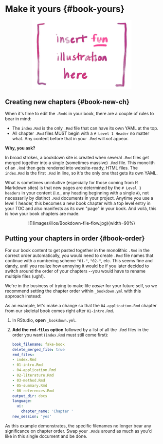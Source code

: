 # Make it yours {#book-yours}




<img src="images/illos/insert.jpg" width="65%" style="display: block; margin: auto;" />

## Creating new chapters {#book-new-ch}

When it's time to edit the `.Rmd`s in your book, there are a couple of rules to bear in mind: 

* The `index.Rmd` is the only `.Rmd` file that can have its own YAML at the top.
* All chapter `.Rmd` files MUST begin with a `# Level 1 Header` no matter what. Any content before that in your `.Rmd` will *not* appear.

**Why, you ask?**

In broad strokes, a bookdown site is created when several `.Rmd` files get merged together into a single (sometimes massive) `.Rmd` file. This monolith of an `.Rmd` then gets rendered into website-ready, HTML files. The `index.Rmd` is the first `.Rmd` in line, so it's the only one that gets its own YAML. 

What is sometimes unintuitive (especially for those coming from R Markdown sites) is that new pages are determined by the `# Level 1 headers` in your content (i.e., any heading beginning with a single `#`), not necessarily by distinct `.Rmd` documents in your project. Anytime you use a level 1 header, this becomes a new book chapter with a top level entry in your TOC and also manifests as its own "page" in your book. And voilà, this is how your book chapters are made. 


<center>![](images/illos/Bookdown-file-flow.jpg){width=90%}</center>


## Putting your chapters in order {#book-order}

For our book content to get pasted together in the monolithic `.Rmd` in the correct order automatically, you would need to create `.Rmd` file names that continue with a numbering scheme `"01-"`, `"02-"`, etc. This seems fine and dandy, until you realize how annoying it would be if you later decided to switch around the order of your chapters --you would have to rename multiple files (ugh!). 

We're in the business of trying to make life *easier* for your future self, so we recommend setting the chapter order within `_bookdown.yml` with this approach instead: 

As an example, let's make a change so that the `04-application.Rmd` chapter from our skeletal book comes right after `01-intro.Rmd`.

1. In RStudio, **open** `_bookdown.yml`.
2. **Add the `rmd-files` option** followed by a list of all the `.Rmd` files in the order you want (`index.Rmd` must still come first):

    ```yaml
    book_filename: fake-book
    delete_merged_file: true
    rmd_files:
    - index.Rmd
    - 01-intro.Rmd
    - 04-application.Rmd
    - 02-literature.Rmd
    - 03-method.Rmd
    - 05-summary.Rmd
    - 06-references.Rmd
    output_dir: docs
    language:
      ui:
        chapter_name: 'Chapter '
    new_session: 'yes'
    ```

As this example demonstrates, the specific filenames no longer bear any significance on chapter order. Swap your `.Rmds` around as much as you'd like in this single document and be done.
